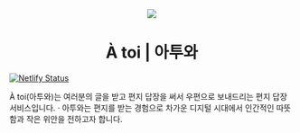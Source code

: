 <div align="center">
  <img src="https://atoi.netlify.app/thumb_atoi.png" />
  <h1> À toi | 아투와</h1>
</div>

[![Netlify Status](https://api.netlify.com/api/v1/badges/34aeccb5-8fe0-44ab-9814-84176d93476c/deploy-status)](https://app.netlify.com/sites/atoi/deploys)

À toi(아투와)는 여러분의 글을 받고
편지 답장을 써서 우편으로 보내드리는
편지 답장 서비스입니다.
·
아투와는 편지를 받는 경험으로 차가운
디지털 시대에서 인간적인 따뜻함과
작은 위안을 전하고자 합니다.
